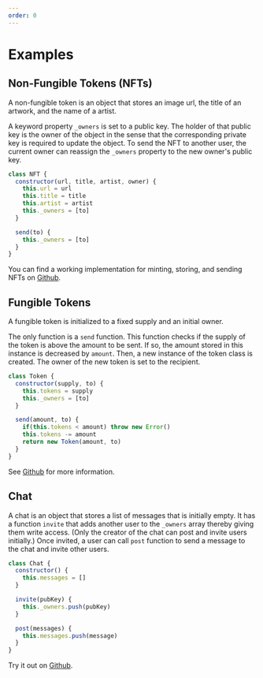 ```yaml
---
order: 0
---
```


# Examples

## Non-Fungible Tokens (NFTs)

A non-fungible token is an object that stores an image url, the title of an artwork, and the name of a artist.

A keyword property ``_owners`` is set to a public key. The holder of that public key is the owner of the object in the sense that the corresponding private key is required to update the object. To send the NFT to another user, the current owner can reassign the ``_owners`` property to the new owner's public key.


```javascript
class NFT {
  constructor(url, title, artist, owner) {
    this.url = url
    this.title = title
    this.artist = artist
    this._owners = [to]
  }

  send(to) {
    this._owners = [to]
  }
}
```

You can find a working implementation for minting, storing, and sending NFTs on [Github](https://github.com/bitcoin-computer/non-fungible-token).

## Fungible Tokens

A fungible token is initialized to a fixed supply and an initial owner.

The only function is a ``send`` function. This function checks if the supply of the token is above the amount to be sent. If so, the amount stored in this instance is decreased by ```amount```. Then, a new instance of the token class is created. The owner of the new token is set to the recipient.


``` javascript
class Token {
  constructor(supply, to) {
    this.tokens = supply
    this._owners = [to]
  }

  send(amount, to) {
    if(this.tokens < amount) throw new Error()
    this.tokens -= amount
    return new Token(amount, to)
  }
}
```

See [Github](https://github.com/bitcoin-computer/fungible-token) for more information.

## Chat

A chat is an object that stores a list of messages that is initially empty. It has a function ```invite``` that adds another user to the ``_owners`` array thereby giving them write access. (Only the creator of the chat can post and invite users initially.) Once invited, a user can call ```post``` function to send a message to the chat and invite other users.


```javascript
class Chat {
  constructor() {
    this.messages = []
  }

  invite(pubKey) {
    this._owners.push(pubKey)
  }

  post(messages) {
    this.messages.push(message)
  }
}
```

Try it out on [Github](https://github.com/bitcoin-computer/bitcoin-chat).
